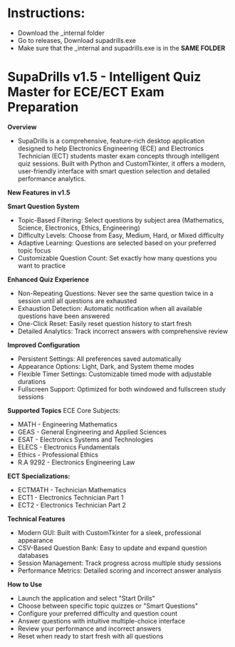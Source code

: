 # Instructions:
- Download the _internal folder
- Go to releases, Download supadrills.exe
- Make sure that the _internal and supadrills.exe is in the **SAME FOLDER**



# SupaDrills v1.5 - Intelligent Quiz Master for ECE/ECT Exam Preparation

**Overview**
- SupaDrills is a comprehensive, feature-rich desktop application designed to help Electronics Engineering (ECE) and Electronics Technician (ECT) students master exam concepts through intelligent quiz sessions. Built with Python and CustomTkinter, it offers a modern, user-friendly interface with smart question selection and detailed performance analytics.

**New Features in v1.5**

 **Smart Question System**
- Topic-Based Filtering: Select questions by subject area (Mathematics, Science, Electronics, Ethics, Engineering)
- Difficulty Levels: Choose from Easy, Medium, Hard, or Mixed difficulty
- Adaptive Learning: Questions are selected based on your preferred topic focus
- Customizable Question Count: Set exactly how many questions you want to practice

**Enhanced Quiz Experience**
- Non-Repeating Questions: Never see the same question twice in a session until all questions are exhausted
- Exhaustion Detection: Automatic notification when all available questions have been answered
- One-Click Reset: Easily reset question history to start fresh
-  Detailed Analytics: Track incorrect answers with comprehensive review

**Improved Configuration**
- Persistent Settings: All preferences saved automatically
- Appearance Options: Light, Dark, and System theme modes
- Flexible Timer Settings: Customizable timed mode with adjustable durations
- Fullscreen Support: Optimized for both windowed and fullscreen study sessions

**Supported Topics**
ECE Core Subjects:
-  MATH - Engineering Mathematics
- GEAS - General Engineering and Applied Sciences
- ESAT - Electronics Systems and Technologies
- ELECS - Electronics Fundamentals
- Ethics - Professional Ethics
- R.A 9292 - Electronics Engineering Law

**ECT Specializations:**
- ECTMATH - Technician Mathematics
- ECT1 - Electronics Technician Part 1
- ECT2 - Electronics Technician Part 2

**Technical Features**
- Modern GUI: Built with CustomTkinter for a sleek, professional appearance
- CSV-Based Question Bank: Easy to update and expand question databases
- Session Management: Track progress across multiple study sessions
- Performance Metrics: Detailed scoring and incorrect answer analysis

**How to Use**
- Launch the application and select "Start Drills"
- Choose between specific topic quizzes or "Smart Questions"
- Configure your preferred difficulty and question count
- Answer questions with intuitive multiple-choice interface
- Review your performance and incorrect answers
- Reset when ready to start fresh with all questions
